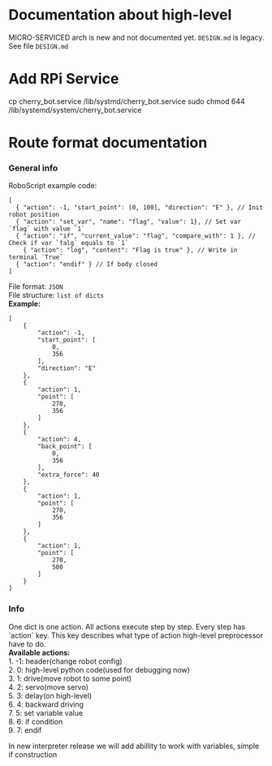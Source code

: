 # Documentation about high-level
MICRO-SERVICED arch is new and not documented yet. `DESIGN.md` is legacy.
See file `DESIGN.md`


# Add RPi Service
cp cherry_bot.service /lib/systmd/cherry_bot.service
sudo chmod 644 /lib/systemd/system/cherry_bot.service
# Route format documentation

### General info
RoboScript example code:
```
[
  { "action": -1, "start_point": [0, 100], "direction": "E" }, // Init robot position
  { "action": "set_var", "name": "flag", "value": 1}, // Set var `flag` with value `1`
  { "action": "if", "current_value": "flag", "compare_with": 1 }, // Check if var `falg` equals to `1`
    { "action": "log", "content": "Flag is true" }, // Write in terminal `True` 
  { "action": "endif" } // If body closed
]
```
File format: `JSON` </br>
File structure: `list of dicts` </br>
<b>Example:</b></br>
```
[
    {
        "action": -1,
        "start_point": [
            0,
            356
        ],
        "direction": "E"
    },
    {
        "action": 1,
        "point": [
            270,
            356
        ]
    },
    {
        "action": 4,
        "back_point": [
            0,
            356
        ],
        "extra_force": 40
    },
    {
        "action": 1,
        "point": [
            270,
            356
        ]
    },
    {
        "action": 1,
        "point": [
            270,
            500
        ]
    }
]
```
### Info
<p>
One dict is one action. All actions execute step by step. Every step has `action` key. This key describes what type of action high-level preprocessor have to do.
</br><b>Available actions:</b> </br>
1. -1: header(change robot config) </br>
2. 0: high-level python code(used for debugging now)</br>
3. 1: drive(move robot to some point)</br>
4. 2: servo(move servo)</br>
5. 3: delay(on high-level)</br>
6. 4: backward driving</br>
7. 5: set variable value</br>
8. 6: if condition</br>
9. 7: endif
</p>
<p>
In new interpreter release we will add abillity to work with variables, simple if construction
</p>

